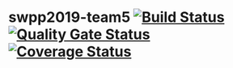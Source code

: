 # swpp2019-team5 [![Build Status](https://travis-ci.org/swsnu/swpp2019-team5.svg?branch=master)](https://travis-ci.org/swsnu/swpp2019-team5) [![Quality Gate Status](https://sonarcloud.io/api/project_badges/measure?project=swsnu_swpp2019-team5&metric=alert_status)](https://sonarcloud.io/dashboard?id=swsnu_swpp2019-team5) [![Coverage Status](https://coveralls.io/repos/github/swsnu/swpp2019-team5/badge.svg?branch=master)](https://coveralls.io/github/swsnu/swpp2019-team5?branch=master)
